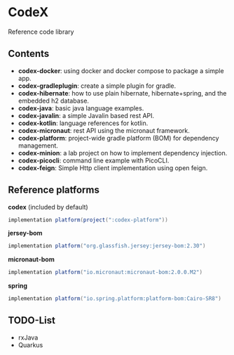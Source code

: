 # CodeX
Reference code library

## Contents

+ **codex-docker**: using docker and docker compose to package a simple app.
+ **codex-gradleplugin**: create a simple plugin for gradle.
+ **codex-hibernate**: how to use plain hibernate, hibernate+spring, and the embedded h2 database.
+ **codex-java**: basic java language examples.
+ **codex-javalin**: a simple Javalin based rest API.
+ **codex-kotlin**: language references for kotlin.
+ **codex-micronaut**: rest API using the micronaut framework.
+ **codex-platform**: project-wide gradle platform (BOM) for dependency management.
+ **codex-minion**: a lab project on how to implement dependency injection.
+ **codex-picocli**: command line example with PicoCLI.
+ **codex-feign**: Simple Http client implementation using open feign.

## Reference platforms

**codex** (included by default)
```groovy
implementation platform(project(":codex-platform"))
```

**jersey-bom**
```groovy
implementation platform("org.glassfish.jersey:jersey-bom:2.30")
```

**micronaut-bom**
```groovy
implementation platform("io.micronaut:micronaut-bom:2.0.0.M2")
```

**spring**
```groovy
implementation platform("io.spring.platform:platform-bom:Cairo-SR8")
```

## TODO-List

+ rxJava
+ Quarkus

